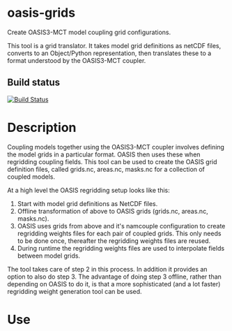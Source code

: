 
# oasis-grids

Create OASIS3-MCT model coupling grid configurations.

This tool is a grid translator. It takes model grid definitions as netCDF files, converts to an Object/Python representation, then translates these to a format understood by the OASIS3-MCT coupler.

## Build status

[![Build Status](https://travis-ci.org/nicjhan/oasis-grids.svg?branch=master)](https://travis-ci.org/nicjhan/oasis-grids)

# Description

Coupling models together using the OASIS3-MCT coupler involves defining the model grids in a particular format. OASIS then uses these when regridding coupling fields. This tool can be used to create the OASIS grid definition files, called grids.nc, areas.nc, masks.nc for a collection of coupled models.

At a high level the OASIS regridding setup looks like this:

1. Start with model grid definitions as NetCDF files.
2. Offline transformation of above to OASIS grids (grids.nc, areas.nc, masks.nc).
3. OASIS uses grids from above and it's namcouple configuration to create regridding weights files for each pair of coupled grids. This only needs to be done once, thereafter the regridding weights files are reused.
4. During runtime the regridding weights files are used to interpolate fields between model grids.

The tool takes care of step 2 in this process. In addition it provides an option to also do step 3. The advantage of doing step 3 offline, rather than depending on OASIS to do it, is that a more sophisticated (and a lot faster) regridding weight generation tool can be used.

# Use

```{shell}
```
